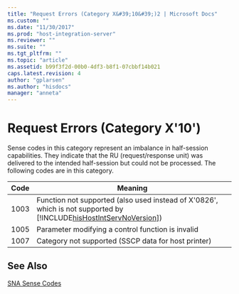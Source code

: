 ```yaml
---
title: "Request Errors (Category X&#39;10&#39;)2 | Microsoft Docs"
ms.custom: ""
ms.date: "11/30/2017"
ms.prod: "host-integration-server"
ms.reviewer: ""
ms.suite: ""
ms.tgt_pltfrm: ""
ms.topic: "article"
ms.assetid: b99f3f2d-00b0-4df3-b8f1-07cbbf14b021
caps.latest.revision: 4
author: "gplarsen"
ms.author: "hisdocs"
manager: "anneta"
---
```

# Request Errors (Category X&#39;10&#39;)
Sense codes in this category represent an imbalance in half-session capabilities. They indicate that the RU (request/response unit) was delivered to the intended half-session but could not be processed. The following codes are in this category.  


| Code |                                                                             Meaning                                                                             |
|------|-----------------------------------------------------------------------------------------------------------------------------------------------------------------|
| 1003 | Function not supported (also used instead of X'0826', which is not supported by [!INCLUDE[hisHostIntServNoVersion](../includes/hishostintservnoversion-md.md)]) |
| 1005 |                                                        Parameter modifying a control function is invalid                                                        |
| 1007 |                                                       Category not supported (SSCP data for host printer)                                                       |

## See Also  
 [SNA Sense Codes](../core/sna-sense-codes1.md)